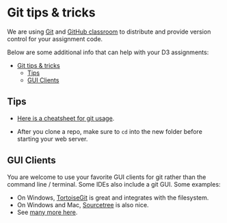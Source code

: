 # Git tips & tricks

 We are using [Git](https://git-scm.com/) and [GitHub classroom](https://classroom.github.com/) to distribute and provide version control for your assignment code.

Below are some additional info that can help with your D3 assignments:

- [Git tips & tricks](#git-tips--tricks)
  - [Tips](#tips)
  - [GUI Clients](#gui-clients)

## Tips

* [Here is a cheatsheet for git usage](https://education.github.com/git-cheat-sheet-education.pdf).

* After you clone a repo, make sure to `cd` into the new folder before starting your web server.

## GUI Clients

You are welcome to use your favorite GUI clients for git rather than the command line / terminal. Some IDEs also include a git GUI. Some examples:
*  On Windows, [TortoiseGit](https://tortoisegit.org/) is great and integrates with the filesystem.
* On Windows and Mac, [Sourcetree](https://www.sourcetreeapp.com/) is also nice.
* See [many more here](https://git-scm.com/downloads/guis).